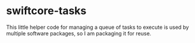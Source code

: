 # swiftcore-tasks
This little helper code for managing a queue of tasks to execute is used by multiple software packages, so I am packaging it for reuse.
